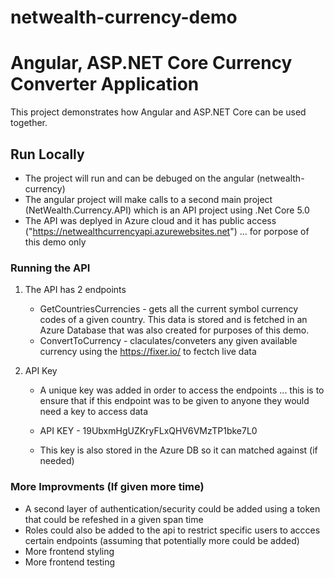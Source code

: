 # netwealth-currency-demo

# Angular, ASP.NET Core Currency Converter Application

This project demonstrates how Angular and ASP.NET Core can be used together.

## Run Locally

* The project will run and can be debuged on the angular (netwealth-currency)
* The angular project will make calls to a second main project (NetWealth.Currency.API) which is an API project using .Net Core 5.0
* The API was deplyed in Azure cloud and it has public access ("https://netwealthcurrencyapi.azurewebsites.net") ... for porpose of this demo only

### Running the API

1. The API has 2 endpoints

   * GetCountriesCurrencies - gets all the current symbol currency codes of a given country. This data is stored and is fetched in an Azure Database that was also created for purposes of this demo.
   * ConvertToCurrency  -  claculates/conveters any given available currency using the https://fixer.io/ to fectch live data 

2. API Key

   * A unique key was added in order to access the endpoints ... this is to ensure that if this endpoint was to be given to anyone they would need a key to access data

   * API KEY  - 19UbxmHgUZKryFLxQHV6VMzTP1bke7L0

   * This key is also stored in the Azure DB so it can matched against (if needed)

### More Improvments (If given more time)

* A second layer of authentication/security could be added using a token that could be refeshed in a given span time
* Roles could also be added to the api to restrict specific users to accces certain endpoints  (assuming that potentially more could be added) 
* More frontend styling
* More frontend testing

